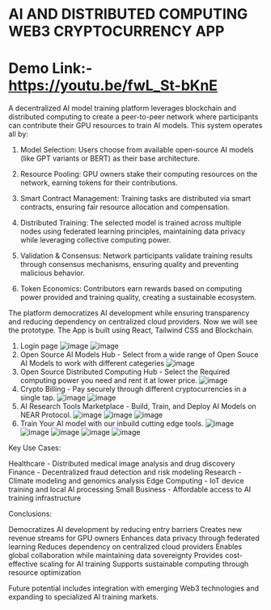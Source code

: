 # AI AND DISTRIBUTED COMPUTING WEB3 CRYPTOCURRENCY APP
# Demo Link:- https://youtu.be/fwL_St-bKnE

 A decentralized AI model training platform leverages blockchain and distributed computing to create a peer-to-peer network where participants can contribute their GPU resources to train AI models. This system operates all by:

1. Model Selection: Users choose from available open-source AI models (like GPT variants or BERT) as their base architecture.

2. Resource Pooling: GPU owners stake their computing resources on the network, earning tokens for their contributions.

3. Smart Contract Management: Training tasks are distributed via smart contracts, ensuring fair resource allocation and compensation.

4. Distributed Training: The selected model is trained across multiple nodes using federated learning principles, maintaining data privacy while leveraging collective computing power.

5. Validation & Consensus: Network participants validate training results through consensus mechanisms, ensuring quality and preventing malicious behavior.

6. Token Economics: Contributors earn rewards based on computing power provided and training quality, creating a sustainable ecosystem.

The platform democratizes AI development while ensuring transparency and reducing dependency on centralized cloud providers.
Now we will see the prototype. The App is built using React, Tailwind CSS and Blockchain.
1. Login page
  ![image](https://github.com/user-attachments/assets/4613729d-9170-4faa-80c4-827706e9fdee)
  ![image](https://github.com/user-attachments/assets/9dcf9d4e-0936-4136-a9d5-ebe6d62fa99f)
2. Open Source AI Models Hub - Select from a wide range of Open Souce AI Models to work with different categeries
  ![image](https://github.com/user-attachments/assets/b051f0a3-a930-4fd0-adaa-3ab1e059e29c)
3. Open Source Distributed Computing Hub - Select the Required computing power you need and rent it at lower price.
   ![image](https://github.com/user-attachments/assets/7ae5a75c-f101-4d77-96df-0e1fde7756e9)
4. Crypto Billing - Pay securely through different cryptocurrencies in a single tap.
  ![image](https://github.com/user-attachments/assets/2319dea9-a79c-43ae-933e-3a93e62f3835)
  ![image](https://github.com/user-attachments/assets/e3ba050e-6064-4eed-90c1-f78e49fd2e16)
5. AI Research Tools Marketplace - Build, Train, and Deploy AI Models on NEAR Protocol.
   ![image](https://github.com/user-attachments/assets/3add5d72-6fbc-45d6-bf5f-95088d023423)
   ![image](https://github.com/user-attachments/assets/95f69694-f592-430c-9795-d239120c221f)
   ![image](https://github.com/user-attachments/assets/658632e1-d797-4823-ad58-eb2164d9e354)
7. Train Your AI model with our inbuild cutting edge tools.
   ![image](https://github.com/user-attachments/assets/fa1c2b57-5d40-4ae3-8fef-c0049639cfdb)
   ![image](https://github.com/user-attachments/assets/b67e09a2-8940-46d1-94f4-a301fa0825ea)
   ![image](https://github.com/user-attachments/assets/de6ff67c-d367-4f75-ab92-48bf7b4f09a5)
   ![image](https://github.com/user-attachments/assets/4c2ac0aa-b99f-4204-8309-dddb1fe1c54c)
  ![image](https://github.com/user-attachments/assets/eac39c9c-5e3f-40f3-91bc-d485139c9fe1)

Key Use Cases:

Healthcare - Distributed medical image analysis and drug discovery
Finance - Decentralized fraud detection and risk modeling
Research - Climate modeling and genomics analysis
Edge Computing - IoT device training and local AI processing
Small Business - Affordable access to AI training infrastructure

Conclusions:

Democratizes AI development by reducing entry barriers
Creates new revenue streams for GPU owners
Enhances data privacy through federated learning
Reduces dependency on centralized cloud providers
Enables global collaboration while maintaining data sovereignty
Provides cost-effective scaling for AI training
Supports sustainable computing through resource optimization

Future potential includes integration with emerging Web3 technologies and expanding to specialized AI training markets.



